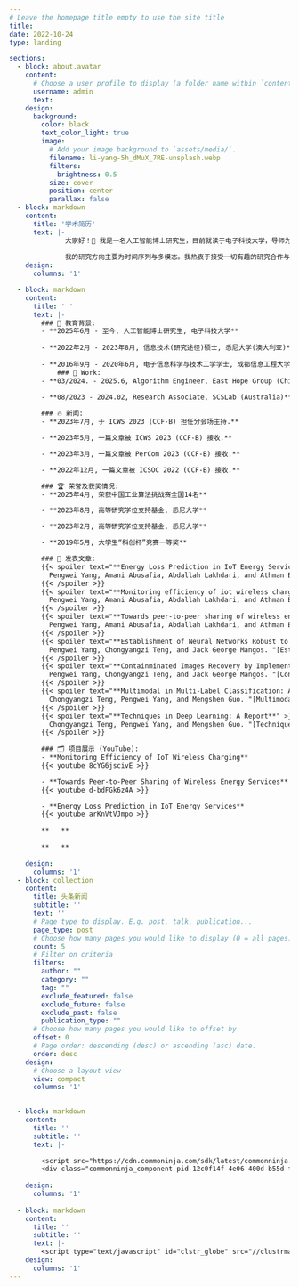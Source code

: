 ```yaml
---
# Leave the homepage title empty to use the site title
title:
date: 2022-10-24
type: landing

sections:
  - block: about.avatar
    content:
      # Choose a user profile to display (a folder name within `content/authors/`)
      username: admin
      text: 
    design:
      background:
        color: black
        text_color_light: true
        image:
          # Add your image background to `assets/media/`.
          filename: li-yang-5h_dMuX_7RE-unsplash.webp
          filters:
            brightness: 0.5
          size: cover
          position: center
          parallax: false
  - block: markdown
    content:
      title: '学术简历'
      text: |-
              大家好！👋 我是一名人工智能博士研究生，目前就读于电子科技大学，导师为[王国庆]教授(https://faculty.uestc.edu.cn/wangguoqing2/zh_CN/index.htm)。曾任东方希望集团算法工程师，并曾在悉尼大学担任科研助理。十分感谢[刘同亮](https://tongliang-liu.github.io/)教授与我的硕士导师[Athman Bouguettaya](https://www.sydney.edu.au/engineering/about/our-people/academic-staff/athman-bouguettaya.html)教授在我进入学术界一直以来的支持与指导。
              
              我的研究方向主要为时间序列与多模态。我热衷于接受一切有趣的研究合作与讨论。欢迎随时联系！   
    design:
      columns: '1'

  - block: markdown
    content:
      title: ' '
      text: |-
        ### 📖 教育背景:
        - **2025年6月 - 至今, 人工智能博士研究生, 电子科技大学**
    
        - **2022年2月 - 2023年8月, 信息技术(研究途径)硕士, 悉尼大学(澳大利亚)**
    
        - **2016年9月 - 2020年6月, 电子信息科学与技术工学学士, 成都信息工程大学**
            ### 💼 Work:
        - **03/2024. - 2025.6, Algorithm Engineer, East Hope Group (China)**
    
        - **08/2023 - 2024.02, Research Associate, SCSLab (Australia)**

        ### 🔥 新闻:
        - **2023年7月, 于 ICWS 2023 (CCF-B) 担任分会场主持.**

        - **2023年5月, 一篇文章被 ICWS 2023 (CCF-B) 接收.**

        - **2023年3月, 一篇文章被 PerCom 2023 (CCF-B) 接收.**

        - **2022年12月, 一篇文章被 ICSOC 2022 (CCF-B) 接收.**

        ### 🏆 荣誉及获奖情况:
        - **2025年4月, 荣获中国工业算法挑战赛全国14名**

        - **2023年8月, 高等研究学位支持基金, 悉尼大学**

        - **2023年2月, 高等研究学位支持基金, 悉尼大学**

        - **2019年5月, 大学生“科创杯”竞赛一等奖**

        ### 📝 发表文章:
        {{< spoiler text="**Energy Loss Prediction in IoT Energy Services**" >}}
          Pengwei Yang, Amani Abusafia, Abdallah Lakhdari, and Athman Bouguettaya. "[Energy Loss Prediction in IoT Energy Services](https://ieeexplore.ieee.org/document/10248251)." *2023 IEEE International Conference on Web Services (ICWS)*. IEEE, 2023.
        {{< /spoiler >}}
        {{< spoiler text="**Monitoring efficiency of iot wireless charging**" >}}
          Pengwei Yang, Amani Abusafia, Abdallah Lakhdari, and Athman Bouguettaya. "[Monitoring efficiency of iot wireless charging](https://ieeexplore.ieee.org/abstract/document/10150276)." *2023 IEEE International Conference on Pervasive Computing and Communications Workshops and other Affiliated Events (PerCom Workshops)*. IEEE, 2023.
        {{< /spoiler >}}
        {{< spoiler text="**Towards peer-to-peer sharing of wireless energy services**" >}}
          Pengwei Yang, Amani Abusafia, Abdallah Lakhdari, and Athman Bouguettaya. "[Towards peer-to-peer sharing of wireless energy services](https://link.springer.com/chapter/10.1007/978-3-031-26507-5_38)." *International Conference on Service-Oriented Computing*. Cham: Springer Nature Switzerland, 2022.
        {{< /spoiler >}}
        {{< spoiler text="**Establishment of Neural Networks Robust to Label Noise**" >}}
          Pengwei Yang, Chongyangzi Teng, and Jack George Mangos. "[Establishment of Neural Networks Robust to Label Noise](https://arxiv.org/abs/2211.15279v3)." *arXiv preprint arXiv:2211.15279* (2022).
        {{< /spoiler >}}
        {{< spoiler text="**Containminated Images Recovery by Implementing Non-negative Matrix Factorisation**" >}}
          Pengwei Yang, Chongyangzi Teng, and Jack George Mangos. "[Contaminated Images Recovery by Implementing Non-negative Matrix Factorisation](https://arxiv.org/abs/2211.04247v4)." *arXiv preprint arXiv:2211.04247* (2022).
        {{< /spoiler >}}
        {{< spoiler text="**Multimodal in Multi-Label Classification: A Report**" >}}
          Chongyangzi Teng, Pengwei Yang, and Mengshen Guo. "[Multimodal in Multi-Label Classification: A Report](https://www.researchgate.net/publication/371473901_Multimodal_in_Multi-Label_Classification_A_Report)."
        {{< /spoiler >}}
        {{< spoiler text="**Techniques in Deep Learning: A Report**" >}}
          Chongyangzi Teng, Pengwei Yang, and Mengshen Guo. "[Techniques in Deep Learning: A Report.](https://www.researchgate.net/publication/370277982_Techniques_in_Deep_Learning_A_Report)"
        {{< /spoiler >}}
    
        ### 🗂️ 项目展示 (YouTube):
        - **Monitoring Efficiency of IoT Wireless Charging**
        {{< youtube 8cYG6jscivE >}}

        - **Towards Peer-to-Peer Sharing of Wireless Energy Services**
        {{< youtube d-bdFGk6z4A >}}

        - **Energy Loss Prediction in IoT Energy Services**
        {{< youtube arKnVtVJmpo >}}
    
        **   ** 
        
        **   ** 

    design:
      columns: '1'
  - block: collection
    content:
      title: 头条新闻
      subtitle: ''
      text: ''
      # Page type to display. E.g. post, talk, publication...
      page_type: post
      # Choose how many pages you would like to display (0 = all pages)
      count: 5
      # Filter on criteria
      filters:
        author: ""
        category: ""
        tag: ""
        exclude_featured: false
        exclude_future: false
        exclude_past: false
        publication_type: ""
      # Choose how many pages you would like to offset by
      offset: 0
      # Page order: descending (desc) or ascending (asc) date.
      order: desc
    design:
      # Choose a layout view
      view: compact
      columns: '1'

  
  - block: markdown
    content:
      title: ''
      subtitle: ''
      text: |-

        <script src="https://cdn.commoninja.com/sdk/latest/commonninja.js" defer></script>
        <div class="commonninja_component pid-12c0f14f-4e06-400d-b55d-f755bdd5351b"></div>
           
    design:
      columns: '1'
  
  - block: markdown
    content:
      title: ''
      subtitle: ''
      text: |-
        <script type="text/javascript" id="clstr_globe" src="//clustrmaps.com/globe.js?d=IPz9CHURQbIcxY1LcH-h8QSuFwl3DVHDYvYkveXsHqc"></script> 
    design:
      columns: '1'
---
```

